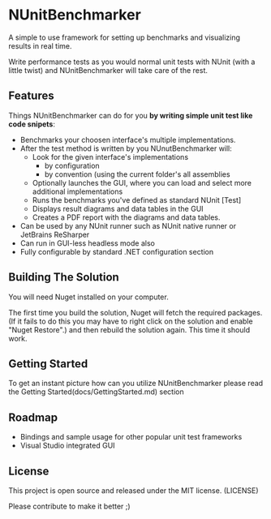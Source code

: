 NUnitBenchmarker
==

A simple to use framework for setting up benchmarks and visualizing results in real time.

Write performance tests as you would normal unit tests with NUnit (with a little twist) and NUnitBenchmarker will take care of the rest.

## Features

Things NUnitBenchmarker can do for you **by writing simple unit test like code snipets**:

- Benchmarks your choosen interface's multiple implementations.
- After the test method is written by you NUnutBenchmarker will:
    - Look for the given interface's implementations 
        - by configuration
        - by convention (using the current folder's all assemblies
    - Optionally launches the GUI, where you can load and select more additional implementations
    - Runs the benchmarks you've defined as standard NUnit [Test] 
    - Displays result diagrams and data tables in the GUI
    - Creates a PDF report with the diagrams and data tables.
- Can be used by any NUnit runner such as NUnit native runner or JetBrains ReSharper 
- Can run in GUI-less headless mode also
- Fully configurable by standard .NET configuration section


## Building The Solution

You will need Nuget installed on your computer.

The first time you build the solution, Nuget will fetch the required packages. (If it fails to do this you may have to right click on the solution and enable "Nuget Restore".) and then rebuild the solution again. This time it should work.

## Getting Started

To get an instant picture how can you utilize NUnitBenchmarker please read the Getting Started(docs/GettingStarted.md) section 

## Roadmap

- Bindings and sample usage for other popular unit test frameworks
- Visual Studio integrated GUI

## License

This project is open source and released under the MIT license. (LICENSE)

Please contribute to make it better ;)
